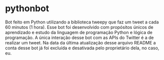 # pythonbot

Bot feito em Python utilizando a biblioteca tweepy que faz um tweet a cada 60 minutos (1 hora). Esse bot foi desenvolvido com propósitos únicos de aprendizado e estudo da linguagem de programação Python e lógica de programação. A única interação desse bot com as APIs do Twitter é a de realizar um tweet. Na data da última atualização desse arquivo README a conta desse bot já foi excluída e desativada pelo proprietário dela, no caso, eu.
